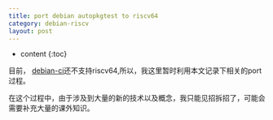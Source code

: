 ```yaml
---
title: port debian autopkgtest to riscv64
category: debian-riscv
layout: post
---
```

* content
{:toc}


目前，  [debian-ci](https://salsa.debian.org/ci-team/autopkgtest)还不支持riscv64,所以，我这里暂时利用本文记录下相关的port过程。

在这个过程中，由于涉及到大量的新的技术以及概念，我只能见招拆招了，可能会需要补充大量的课外知识。

